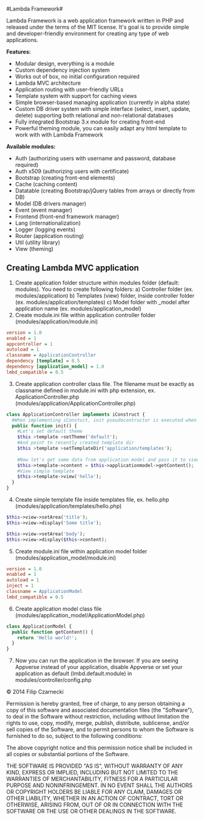 #Lambda Framework#

Lambda Framework is a web application framework written in PHP and released under the terms of the MIT license. It's goal is to provide simple and developer-friendly environment for creating any type of web applications.

**Features:**

- Modular design, everything is a module
- Custom dependency injection system
- Works out of box, no initial configuration required
- Lambda MVC architecture
- Application routing with user-friendly URLs
- Template system with support for caching views
- Simple browser-based managing application (currently in alpha state)
- Custom DB driver system with simple interface (select, insert, update, delete) supporting both relational and non-relational databases
- Fully integrated Bootstrap 3.x module for creating front-end
- Powerful theming module, you can easily adapt any html template to work with with Lambda Framework

**Available modules:**

- Auth (authorizing users with username and password, database required)
- Auth x509 (authorizing users with certificate)
- Bootstrap (creating front-end elements)
- Cache (caching content)
- Datatable (creating Bootstrap/jQuery tables from arrays or directly from DB)
- Model (DB drivers manager)
- Event (event manager)
- Frontend (front-end framework manager)
- Lang (internationalization)
- Logger (logging events)
- Router (application routing)
- Util (utility library)
- View (theming)

## Creating Lambda MVC application ##
1) Create application folder structure within modules folder (default: modules). You need to create following folders:
	a) Controller folder (ex. modules/application)
	b) Templates (view) folder, inside controller folder (ex. modules/application/templates)
	c) Model folder with \_model after application name (ex. modules/application_model)
2) Create module.ini file within application controller folder (modules/application/module.ini)
```INI
version = 1.0
enabled = 1
appcontroller = 1
autoload = 1
classname = ApplicationController
dependency [template] = 0.5
dependency [application_model] = 1.0
lmbd_compatible = 0.5
```
3) Create application controller class file. The filename must be exactly as classname defined in module.ini with php extension, ex. ApplicationController.php (modules/application/ApplicationController.php)
```PHP
class ApplicationController implements iConstruct {
  #When implementing iConstuct, init pseudocontructor is executed when all dependencies are ready
  public function init() {
    #Let's set default theme
    $this >template >setTheme('default');
    #And point to recently created template dir
    $this >template >setTemplateDir('application/templates');
    
    #Now let's get some data from application model and pass it to view
    $this->template->content = $this->applicationmodel->getContent();
    #View simple template
    $this->template->view('hello');
  }
}
```

4) Create simple template file inside templates file, ex. hello.php (modules/application/templates/hello.php)
```PHP
$this->view->setArea('title');
$this->view->display('Some title');

$this->view->setArea('body');
$this->view->display($this->content);
```

5) Create module.ini file within application model folder (modules/application_model/module.ini)
```INI
version = 1.0
enabled = 1
autoload = 1
inject = 1
classname = ApplicationModel
lmbd_compatible = 0.5
```

6) Create application model class file (modules/application_model/ApplicationModel.php)
```PHP
class ApplicationModel {
  public function getContent() {
    return 'Hello world!';
  }
}
```

7) Now you can run the application in the browser. If you are seeing Appverse instead of your application, disable Appverse or set your application as default (lmbd.default.module) in modules/controller/config.php



© 2014 Filip Czarnecki

Permission is hereby granted, free of charge, to any person obtaining a copy of this software and associated documentation files (the "Software"), to deal in the Software without restriction, including without limitation the rights to use, copy, modify, merge, publish, distribute, sublicense, and/or sell copies of the Software, and to permit persons to whom the Software is furnished to do so, subject to the following conditions:

The above copyright notice and this permission notice shall be included in all copies or substantial portions of the Software.

THE SOFTWARE IS PROVIDED "AS IS", WITHOUT WARRANTY OF ANY KIND, EXPRESS OR IMPLIED, INCLUDING BUT NOT LIMITED TO THE WARRANTIES OF MERCHANTABILITY, FITNESS FOR A PARTICULAR PURPOSE AND NONINFRINGEMENT. IN NO EVENT SHALL THE AUTHORS OR COPYRIGHT HOLDERS BE LIABLE FOR ANY CLAIM, DAMAGES OR OTHER LIABILITY, WHETHER IN AN ACTION OF CONTRACT, TORT OR OTHERWISE, ARISING FROM, OUT OF OR IN CONNECTION WITH THE SOFTWARE OR THE USE OR OTHER DEALINGS IN THE SOFTWARE.
